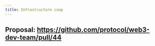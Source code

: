 ```yaml
---
title: Infrastructure coop
---
```


## Proposal: https://github.com/protocol/web3-dev-team/pull/44
##
